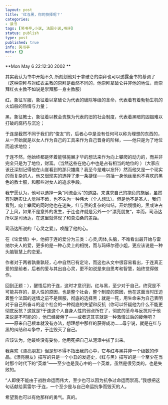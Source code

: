 ```yaml
---
layout: post
title: '红与黑，你的抉择呢？'
categories:
- 读书
tags: [笑书亭,小说, 法国小说,书评]
status: publish
type: post
published: true
info: 笑书亭
meta: {}
---
```

**Mon May 6 22:12:30 2002 **

其实我认为书中开始不久 所刻划他对于拿破仑的崇拜也可以透露全书的基调了（这种崇拜与对红衣主教的崇拜是截然不同的，他崇拜拿破仑并非他的地位，而崇拜红衣主教不如说是崇拜那一身主教服）

红，象征军服，象征着以拿破仑为代表的破除等级的革命，代表着有着勃勃生机的火焰般的热情与力量；

黑，象征教士，象征着以教会贵族为代表的旧的社会制度，代表着黑暗的固锢难以打破的腐朽与沉沦；

于连是截然不同于我们的“俊友”的，后者心中是没有任何可以称为理想的东西的，从一开始就是以女人作为自己的工具来作为自己晋身的阶梯，——他只是为了地位而追求地位；

于连不然，他始终都是怀着能够施展才华的想法来作为向上攀爬的动力的，而并非完全只是为了地位，财富。（当然这些在他心中也是占有相当的地位的 ）（大家应该还深刻记得他在山崖看到的那只雄鹰？我至今是难以忘怀）然而他又是一个现实的而复杂的人，他又很现实的选择了走一条捷径——包括一身他丝毫也不喜欢的黑色的教士服，和那些对女人的追求手段。

我宁愿认为，他可以选择一条“同流合污”的道路，来谋求自己的抱负的施展，虽然有时确实让人觉得不齿，也不失为一种伟大（个人想法）。但是他不是圣人，我们看到，向上攀爬的同时他也在迷失，红与黑的复杂的纠结，开始慢慢的，黑或许占了上风，如果不是意外的发生，于连也许就是另外一个”漂亮朋友“，幸而，司汤达所以是司汤达，在这里就体现了和莫泊桑的差距。

司汤达所说的『心灵之爱』，唤醒了他的心。

在《论爱情》中，他把于连的爱分为三类：心灵,肉体,头脑，不难看出最开始与雷纳尔夫人的爱，更多的是一种心灵上的相悦，而与玛缔尔德小姐，更应该说是一种头脑智慧上的恋爱。

作者对于两者孰重孰轻，心中自然已有定论，而这也从文中很容易看出，于连真正爱的是前者，后者的爱与其出自心灵，更不如说是来自思考和智慧，始终觉得做作。

回到正题：），醒悟后的于连，这时才意识到，红与黑，至少对于自己，终究是不可能共存的，是人性的原因，也是整个社会，整个制度的原因，他在这面当时压迫着整个法国的迷墙之前不是屈服，彻底的选择黑；就是一死，用生命来为自己表明对于自己所奋斗的这个社会的一种彻底的失望和反抗（你可以怀疑他为什么不能更彻底反抗？这就是?于连这个人自身人性的弱点所在了，彻底的革命与反抗对于他来说是不可能的），他已经疲倦了——或者这其实就是一种激情过后的疲倦吧？——原来自己根本就没有办法，想理想中那样的获得成功……毋宁说，就是在红与黑的纠结和斗争中，于连毁灭了自己。

应该认为，他最终没有妥协。他用死把自己从泥潭中拔了出来。

我喜欢《漂亮朋友》但是却不得不指出我的心中，它与红与黑并非一个级数的作品。《漂亮朋友》描写的只是一个小丑的发迹史，《红与黑》描写的是一个至少在当时那个时代下的“英雄”——至少也是我心中的一个英雄，虽然是很另类的，也是失败的。

“人即使不能由于战胜命运而伟大，至少也可以因为抗争过命运而崇高。”我想把这句话献给索雷尔·于连，一个至少是与自己命运抗争而毁灭的人。

希望我也可以有他那样的勇气。真的。

